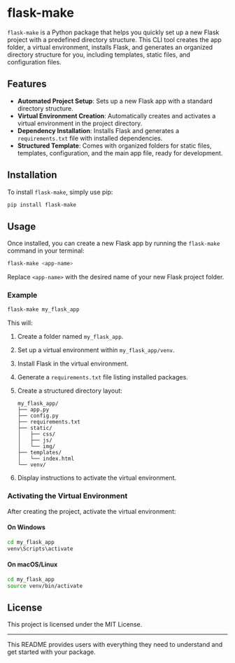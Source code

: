 # flask-make

`flask-make` is a Python package that helps you quickly set up a new Flask project with a predefined directory structure. This CLI tool creates the app folder, a virtual environment, installs Flask, and generates an organized directory structure for you, including templates, static files, and configuration files.

## Features
- **Automated Project Setup**: Sets up a new Flask app with a standard directory structure.
- **Virtual Environment Creation**: Automatically creates and activates a virtual environment in the project directory.
- **Dependency Installation**: Installs Flask and generates a `requirements.txt` file with installed dependencies.
- **Structured Template**: Comes with organized folders for static files, templates, configuration, and the main app file, ready for development.

## Installation

To install `flask-make`, simply use pip:

```bash
pip install flask-make
```

## Usage

Once installed, you can create a new Flask app by running the `flask-make` command in your terminal:

```bash
flask-make <app-name>
```

Replace `<app-name>` with the desired name of your new Flask project folder.

### Example
```bash
flask-make my_flask_app
```

This will:
1. Create a folder named `my_flask_app`.
2. Set up a virtual environment within `my_flask_app/venv`.
3. Install Flask in the virtual environment.
4. Generate a `requirements.txt` file listing installed packages.
5. Create a structured directory layout:
    ```
    my_flask_app/
    ├── app.py
    ├── config.py
    ├── requirements.txt
    ├── static/
    │   ├── css/
    │   ├── js/
    │   └── img/
    ├── templates/
    │   └── index.html
    └── venv/
    ```

6. Display instructions to activate the virtual environment.

### Activating the Virtual Environment

After creating the project, activate the virtual environment:

#### On Windows
```bash
cd my_flask_app
venv\Scripts\activate
```

#### On macOS/Linux
```bash
cd my_flask_app
source venv/bin/activate
```

## License
This project is licensed under the MIT License.

---

This README provides users with everything they need to understand and get started with your package.